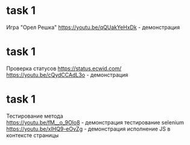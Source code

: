 # task 1
Игра "Орел Решка"
https://youtu.be/qQUakYeHxDk - демонстрация

# task 1
Проверка статусов https://status.ecwid.com/
https://youtu.be/cQydCCAdL3o - демонстрация

# task 1
Тестирование метода                                        
https://youtu.be/fM__o_9Olo8 - демонстрация тестирование selenium                   
https://youtu.be/xIHQ9-eOvZg - демонстрация исполнение JS в контексте страницы 
